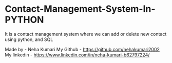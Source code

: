 # Contact-Management-System-In-PYTHON
It is a contact management system where we can add or delete new contact using python, and SQL

Made by - Neha Kumari
My Github - https://github.com/nehakumari2002
My linkedin - https://www.linkedin.com/in/neha-kumari-b62797224/
